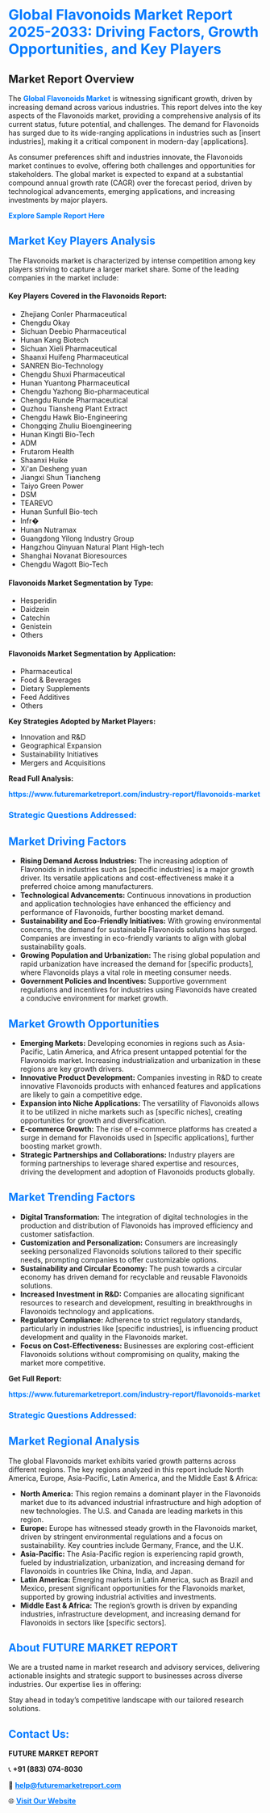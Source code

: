 <h1 style="color: #007BFF;">Global Flavonoids Market Report 2025-2033: Driving Factors, Growth Opportunities, and Key Players</h1>

<section id="overview">
<h2>Market Report Overview</h2>
<p>The <a href="https://www.futuremarketreport.com/industry-report/flavonoids-market" style="color: #007BFF; text-decoration: none;"><strong>Global Flavonoids Market</strong></a> is witnessing significant growth, driven by increasing demand across various industries. This report delves into the key aspects of the Flavonoids market, providing a comprehensive analysis of its current status, future potential, and challenges. The demand for Flavonoids has surged due to its wide-ranging applications in industries such as [insert industries], making it a critical component in modern-day [applications].</p>
<p>As consumer preferences shift and industries innovate, the Flavonoids market continues to evolve, offering both challenges and opportunities for stakeholders. The global market is expected to expand at a substantial compound annual growth rate (CAGR) over the forecast period, driven by technological advancements, emerging applications, and increasing investments by major players.</p>
</section>

<section id="overview">
<p><a href="https://www.futuremarketreport.com/request-sample/reportId=59013" style="color: #007BFF; text-decoration: none;"><strong>Explore Sample Report Here</strong></a></p>
</section>

<section id="key-players">
<h2 style="color: #007BFF;">Market Key Players Analysis</h2>
<p>The Flavonoids market is characterized by intense competition among key players striving to capture a larger market share. Some of the leading companies in the market include:</p>
<h4>Key Players Covered in the Flavonoids Report:</h4>
<ul><li>Zhejiang Conler Pharmaceutical</li><li>Chengdu Okay</li><li>Sichuan Deebio Pharmaceutical</li><li>Hunan Kang Biotech</li><li>Sichuan Xieli Pharmaceutical</li><li>Shaanxi Huifeng Pharmaceutical</li><li>SANREN Bio-Technology</li><li>Chengdu Shuxi Pharmaceutical</li><li>Hunan Yuantong Pharmaceutical</li><li>Chengdu Yazhong Bio-pharmaceutical</li><li>Chengdu Runde Pharmaceutical</li><li>Quzhou Tiansheng Plant Extract</li><li>Chengdu Hawk Bio-Engineering</li><li>Chongqing Zhuliu Bioengineering</li><li>Hunan Kingti Bio-Tech</li><li>ADM</li><li>Frutarom Health</li><li>Shaanxi Huike</li><li>Xi&#039;an Desheng yuan</li><li>Jiangxi Shun Tiancheng</li><li>Taiyo Green Power</li><li>DSM</li><li>TEAREVO</li><li>Hunan Sunfull Bio-tech</li><li>Infr�</li><li>Hunan Nutramax</li><li>Guangdong Yilong Industry Group</li><li>Hangzhou Qinyuan Natural Plant High-tech</li><li>Shanghai Novanat Bioresources</li><li>Chengdu Wagott Bio-Tech</li></ul>
<h4>Flavonoids Market Segmentation by Type:</h4>
<ul><li>Hesperidin</li><li>Daidzein</li><li>Catechin</li><li>Genistein</li><li>Others</li></ul>

<h4>Flavonoids Market Segmentation by Application:</h4>
<ul><li>Pharmaceutical</li><li>Food &amp; Beverages</li><li>Dietary Supplements</li><li>Feed Additives</li><li>Others</li></ul>
<p><strong>Key Strategies Adopted by Market Players:</strong></p>
<ul>
<li>Innovation and R&D</li>
<li>Geographical Expansion</li>
<li>Sustainability Initiatives</li>
<li>Mergers and Acquisitions</li>
</ul>
</section>

<section>
<p><strong>Read Full Analysis: </strong></p><a href="https://www.futuremarketreport.com/industry-report/flavonoids-market" style="color: #007BFF; text-decoration: none;"><strong>https://www.futuremarketreport.com/industry-report/flavonoids-market</strong></a>
<h3 style="color: #007BFF;">Strategic Questions Addressed:</h3>
</section>

<section id="driving-factors">
<h2 style="color: #007BFF;">Market Driving Factors</h2>
<ul>
<li><strong>Rising Demand Across Industries:</strong> The increasing adoption of Flavonoids in industries such as [specific industries] is a major growth driver. Its versatile applications and cost-effectiveness make it a preferred choice among manufacturers.</li>
<li><strong>Technological Advancements:</strong> Continuous innovations in production and application technologies have enhanced the efficiency and performance of Flavonoids, further boosting market demand.</li>
<li><strong>Sustainability and Eco-Friendly Initiatives:</strong> With growing environmental concerns, the demand for sustainable Flavonoids solutions has surged. Companies are investing in eco-friendly variants to align with global sustainability goals.</li>
<li><strong>Growing Population and Urbanization:</strong> The rising global population and rapid urbanization have increased the demand for [specific products], where Flavonoids plays a vital role in meeting consumer needs.</li>
<li><strong>Government Policies and Incentives:</strong> Supportive government regulations and incentives for industries using Flavonoids have created a conducive environment for market growth.</li>
</ul>
</section>

<section id="growth-opportunities">
<h2 style="color: #007BFF;">Market Growth Opportunities</h2>
<ul>
<li><strong>Emerging Markets:</strong> Developing economies in regions such as Asia-Pacific, Latin America, and Africa present untapped potential for the Flavonoids market. Increasing industrialization and urbanization in these regions are key growth drivers.</li>
<li><strong>Innovative Product Development:</strong> Companies investing in R&D to create innovative Flavonoids products with enhanced features and applications are likely to gain a competitive edge.</li>
<li><strong>Expansion into Niche Applications:</strong> The versatility of Flavonoids allows it to be utilized in niche markets such as [specific niches], creating opportunities for growth and diversification.</li>
<li><strong>E-commerce Growth:</strong> The rise of e-commerce platforms has created a surge in demand for Flavonoids used in [specific applications], further boosting market growth.</li>
<li><strong>Strategic Partnerships and Collaborations:</strong> Industry players are forming partnerships to leverage shared expertise and resources, driving the development and adoption of Flavonoids products globally.</li>
</ul>
</section>

<section id="trending-factors">
<h2 style="color: #007BFF;">Market Trending Factors</h2>
<ul>
<li><strong>Digital Transformation:</strong> The integration of digital technologies in the production and distribution of Flavonoids has improved efficiency and customer satisfaction.</li>
<li><strong>Customization and Personalization:</strong> Consumers are increasingly seeking personalized Flavonoids solutions tailored to their specific needs, prompting companies to offer customizable options.</li>
<li><strong>Sustainability and Circular Economy:</strong> The push towards a circular economy has driven demand for recyclable and reusable Flavonoids solutions.</li>
<li><strong>Increased Investment in R&D:</strong> Companies are allocating significant resources to research and development, resulting in breakthroughs in Flavonoids technology and applications.</li>
<li><strong>Regulatory Compliance:</strong> Adherence to strict regulatory standards, particularly in industries like [specific industries], is influencing product development and quality in the Flavonoids market.</li>
<li><strong>Focus on Cost-Effectiveness:</strong> Businesses are exploring cost-efficient Flavonoids solutions without compromising on quality, making the market more competitive.</li>
</ul>
</section>

<section>
<p><strong>Get Full Report: </strong></p><a href="https://www.futuremarketreport.com/industry-report/flavonoids-market" style="color: #007BFF; text-decoration: none;"><strong>https://www.futuremarketreport.com/industry-report/flavonoids-market</strong></a>
<h3 style="color: #007BFF;">Strategic Questions Addressed:</h3>
</section>


<section id="regional-analysis">
<h2 style="color: #007BFF;">Market Regional Analysis</h2>
<p>The global Flavonoids market exhibits varied growth patterns across different regions. The key regions analyzed in this report include North America, Europe, Asia-Pacific, Latin America, and the Middle East & Africa:</p>
<ul>
<li><strong>North America:</strong> This region remains a dominant player in the Flavonoids market due to its advanced industrial infrastructure and high adoption of new technologies. The U.S. and Canada are leading markets in this region.</li>
<li><strong>Europe:</strong> Europe has witnessed steady growth in the Flavonoids market, driven by stringent environmental regulations and a focus on sustainability. Key countries include Germany, France, and the U.K.</li>
<li><strong>Asia-Pacific:</strong> The Asia-Pacific region is experiencing rapid growth, fueled by industrialization, urbanization, and increasing demand for Flavonoids in countries like China, India, and Japan.</li>
<li><strong>Latin America:</strong> Emerging markets in Latin America, such as Brazil and Mexico, present significant opportunities for the Flavonoids market, supported by growing industrial activities and investments.</li>
<li><strong>Middle East & Africa:</strong> The region’s growth is driven by expanding industries, infrastructure development, and increasing demand for Flavonoids in sectors like [specific sectors].</li>
</ul>
</section>

<footer>
<h2 style="color: #007BFF;">About FUTURE MARKET REPORT</h2>
<p>We are a trusted name in market research and advisory services, delivering actionable insights and strategic support to businesses across diverse industries. Our expertise lies in offering:</p>

<p>Stay ahead in today’s competitive landscape with our tailored research solutions.</p>

<h2 style="color: #007BFF;">Contact Us:</h2>
<p><strong>FUTURE MARKET REPORT</strong></p>
<p>📞 <strong>+91 (883) 074-8030</strong></p>
<p>📧 <strong><a href="mailto:help@futuremarketreport.com" style="color: #007BFF;">help@futuremarketreport.com</a></strong></p>
<p>🌐 <strong><a href="https://www.futuremarketreport.com/" style="color: #007BFF;">Visit Our Website</a></strong></p>
</footer>